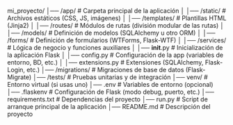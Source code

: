 mi_proyecto/
│── /app/               # Carpeta principal de la aplicación
│   │── /static/        # Archivos estáticos (CSS, JS, imágenes)
│   │── /templates/     # Plantillas HTML (Jinja2)
│   │── /routes/        # Módulos de rutas (división modular de las rutas)
│   │── /models/        # Definición de modelos (SQLAlchemy u otro ORM)
│   │── /forms/         # Definición de formularios (WTForms, Flask-WTF)
│   │── /services/      # Lógica de negocio y funciones auxiliares
│   │── __init__.py     # Inicialización de la aplicación Flask
│   │── config.py       # Configuración de la app (variables de entorno, BD, etc.)
│   │── extensions.py   # Extensiones (SQLAlchemy, Flask-Login, etc.)
│── /migrations/        # Migraciones de base de datos (Flask-Migrate)
│── /tests/             # Pruebas unitarias y de integración
│── venv/               # Entorno virtual (si usas uno)
│── .env                # Variables de entorno (opcional)
│── .flaskenv           # Configuración de Flask (modo debug, puerto, etc.)
│── requirements.txt    # Dependencias del proyecto
│── run.py              # Script de arranque principal de la aplicación
│── README.md           # Descripción del proyecto
